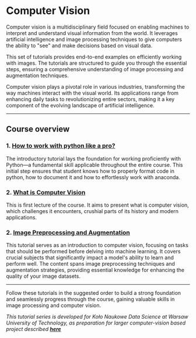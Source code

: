 # Computer Vision

Computer vision is a multidisciplinary field focused on enabling machines to interpret and understand visual information from the world. It leverages artificial intelligence and image processing techniques to give computers the ability to "see" and make decisions based on visual data.

This set of tutorials provides end-to-end examples on efficiently working with images. The tutorials are structured to guide you through the essential steps, ensuring a comprehensive understanding of image processing and augmentation techniques.

Computer vision plays a pivotal role in various industries, transforming the way machines interact with the visual world. Its applications range from enhancing daily tasks to revolutionizing entire sectors, making it a key component of the evolving landscape of artificial intelligence.

----

## Course overview

### 1. [How to work with python like a pro?](./intro/intro.ipynb)

The introductory tutorial lays the foundation for working proficiently with Python—a fundamental skill applicable throughout the entire course. This initial step ensures that student knows how to properly format code in python, how to document it and how to effortlessly work with anaconda.

### 2. [What is Computer Vision](./intro/intro.pdf)

This is first lecture of the course. It aims to present what is computer vision, which challenges it encounters, crushial parts of its history and modern applications.

### 2. [Image Preprocessing and Augmentation](./processing/preprocessing.ipynb)

This tutorial serves as an introduction to computer vision, focusing on tasks that should be performed before delving into machine learning. It covers crucial subjects that significantly impact a model's ability to learn and perform well. The content spans image preprocessing techniques and augmentation strategies, providing essential knowledge for enhancing the quality of your image datasets.

----

Follow these tutorials in the suggested order to build a strong foundation and seamlessly progress through the course, gaining valuable skills in image processing and computer vision.

*This tutorial series is developed for *Koło Naukowe Data Science at Warsaw University of Technology*, as preparation for larger computer-vision based project described **[here](./descGeoa.pdf)***